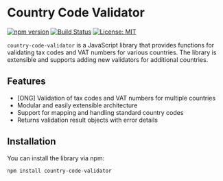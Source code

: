 # Country Code Validator

[![npm version](https://img.shields.io/npm/v/country-code-validator.svg)](https://www.npmjs.com/package/country-code-validator)
[![Build Status](https://img.shields.io/travis/username/country-code-validator.svg)](https://travis-ci.org/username/country-code-validator)
[![License: MIT](https://img.shields.io/badge/License-MIT-yellow.svg)](https://opensource.org/licenses/MIT)

`country-code-validator` is a JavaScript library that provides functions for validating tax codes and VAT numbers for various countries. The library is extensible and supports adding new validators for additional countries.

## Features

- [ONG] Validation of tax codes and VAT numbers for multiple countries
- Modular and easily extensible architecture
- Support for mapping and handling standard country codes
- Returns validation result objects with error details

## Installation

You can install the library via npm:

```bash
npm install country-code-validator
